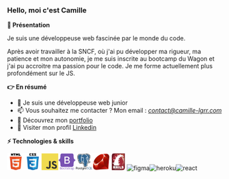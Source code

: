 ### Hello, moi c'est Camille 

**👋 Présentation**

Je suis une développeuse web fascinée par le monde du code.

Après avoir travailler à la SNCF, où j'ai pu développer ma rigueur, ma patience et mon autonomie, je me suis inscrite au bootcamp du Wagon et j'ai pu accroitre ma passion pour le code.
Je me forme actuellement plus profondément sur le JS.


**👉 En résumé**

- 🔭 Je suis une développeuse web junior
- 📫 Vous souhaitez me contacter ? Mon email : [*contact@camille-lgrr.com*](mailto:contact@camille-lgrr.com)
- 💼 Découvrez mon [portfolio](http://www.camille-lgrr.com/)
- 📄 Visiter mon profil [Linkedin](https://www.linkedin.com/in/camille-lgrr)
<!-- - 🔗 
- 📢 
- ⚡  -->

**⚡ Technologies & skills**

<img src="https://raw.githubusercontent.com/devicons/devicon/master/icons/html5/html5-original-wordmark.svg" alt="html5" width="40" height="40" style="display:inline"/><img src="https://raw.githubusercontent.com/devicons/devicon/master/icons/css3/css3-original-wordmark.svg" alt="css3" width="40" height="40" style="display:inline"/><img src="https://raw.githubusercontent.com/devicons/devicon/master/icons/javascript/javascript-original.svg" alt="javascript" width="40" height="40" style="display:inline"/><img src="https://raw.githubusercontent.com/devicons/devicon/master/icons/bootstrap/bootstrap-plain-wordmark.svg" alt="bootstrap" width="40" height="40" style="display:inline"/><img src="https://raw.githubusercontent.com/devicons/devicon/master/icons/postgresql/postgresql-original-wordmark.svg" alt="postgresql" width="40" height="40" style="display:inline"/><img src="https://raw.githubusercontent.com/devicons/devicon/master/icons/ruby/ruby-original.svg" alt="ruby" width="40" height="40" style="display:inline"/><img src="https://raw.githubusercontent.com/devicons/devicon/master/icons/rails/rails-original-wordmark.svg" alt="rails" width="40" height="40" style="display:inline"/><img src="https://www.vectorlogo.zone/logos/figma/figma-icon.svg" alt="figma" width="40" height="40" style="display:inline"/><img src="https://www.vectorlogo.zone/logos/heroku/heroku-icon.svg" alt="heroku" width="40" height="40" style="display:inline"/><img src="https://www.vectorlogo.zone/logos/reactjs/reactjs-icon.svg" alt="react" width="40" height="40" style="display:inline"/>



